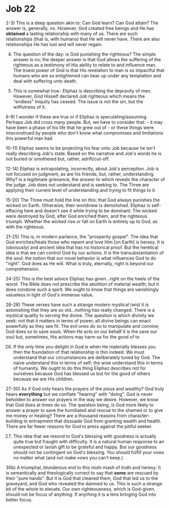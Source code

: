 # Job 22


2-3) This is a deep question akin to: Can God learn?  Can God attain?
     The answer is, generally, no.
     However, God created free beings and He has __obtained__ a lasting relationship with many of us.
     There are such relationships (that is, with humans) that He will never have.
     There are also relationships He has lost and will never regain.

4) The question of the day: is God punishing the righteous?
   The simple answer is no; the deeper answer is that God allows the suffering of the righteous as a testimony of His ability to relate to and influence man.
   The truest power of God is that His revelation to man is so impactful that humans who are so enlightened can bear up under any temptation and deal with suffering unto death.

5) This is somewhat true- Eliphaz is describing the depravity of men.
   However, God Hisself declared Job righteous which means the "endless" iniquity has ceased.
   The issue is not the sin, but the willfulness of it.

6-9) I wonder if these are true or if Eliphaz is speculating/assuming.
     Perhaps Job did cross many people.
     But, we have to consider that:
     - it may have been a phase of his life that he grew out of
     - or these things were misconstrued by people who don't know what compromises and limitations this powerful man had

10-11) Eliphaz seems to be projecting his fear onto Job because he isn't really describing Job's state.
       Based on the narrative and Job's words he is not buried or smothered but, rather, adrift/cut-off.

12-14) Eliphaz is extrapolating, incorrectly, about Job's perception.
       Job is not focused on judgment, as are his friends, but, rather, understanding.
       Why? is a legitimate grievance, the answer to which reveals the character of the judge.
       Job does not understand and is seeking to.
       The Three are applying their current level of understanding and trying to fit things to it.

15-20) The Three must hold the line on this: that God always punishes the wicked on Earth.
       Otherwise, their worldview is demolished.
       Eliphaz is self-effacing here and doesn't see it while trying to be dominant:
       The wicked were destroyed by God, after God enriched them, and the righteous triumph.
       Whether the wicked rise or fall on Earth is entirely up to God, as with the righteous.

21-25) This is, in modern parlance, the "prosperity gospel".
       The idea that God enriches/heals those who repent and love Him [on Earth] is heresy.
       It is (obviously) and ancient idea that has no historical proof.
       But the heretical idea is that we can control God by our actions.
       It is the transubstantiation of the soul:
       the notion that our novel behavior is what influences God to do "right".
       God does as He will.
       What is truly, eternally, right is beyond our comprehension.

24-25) This is the best advice Eliphaz has given...right on the heels of the worst.
       The Bible does not prescribe the abolition of material wealth;
       but it does condone such a spirit.
       We ought to know that things are vanishingly valueless in light of God's immense value.

26-28) These verses have such a strange modern mystical twist it is astonishing that they are so old...nothing has really changed.
       There is a mystical quality to serving the divine.
       The question is which divinity we seek:
       not that it matters in terms of power, all divine beings can enact powerfully as they see fit.
       The evil ones do so to manipulate and connive;
       God does so to save souls.
       When He acts on our behalf it is the save our soul but, sometimes, His actions may harm us for the good of to

26) If the only time you delight in God is when He materially blesses you then the foundation of that relationship is thin indeed.
    We must understand that our circumstances are deliberately tuned by God.
    The naive understand this in terms of self; the wise understand this in terms of humanity.
    We ought to do this thing Eliphaz describes not for ourselves because God has blessed us but for the good of others because we are His children.

27-30) As if God only hears the prayers of the pious and wealthy?
       God truly hears __everything__ but we conflate "hearing" with "doing".
       God is never beholden to answer our prayers in the way we desire.
       However, we know that God does at times do so.
       The question being, is God more likely to answer a prayer to save the humiliated and rescue to the shamed or to give me money or healing?
       There are a thousand reasons from character-building to entrapment that dissuade God from granting wealth and health.
       There are far fewer reasons for God to press against the pitiful seeker.

27) This idea that we resond to God's blessing with goodness is actually quite true but fraught with difficulty.
    It is a natural human response to an unexpected or lavish gift to be grateful and happy.
    But our goodness should not be contingent on God's blessing.
    You should fulfill your vows no matter what (and not make vows you can't keep.)

30b) A triumphal, blunderous end to this mish-mash of truth and heresy:
     It is semantically and theologically correct to say that __some__ are rescued by their "pure hands".
     But it is God that cleaned them, God that led us to the graveyard, and God who revealed the damned to us.
     This is such a strange bit of the whole to elevate.
     Our own righteousness, which is God-given, should not be focus of anything.
     If anything it is a lens bringing God into better focus.

